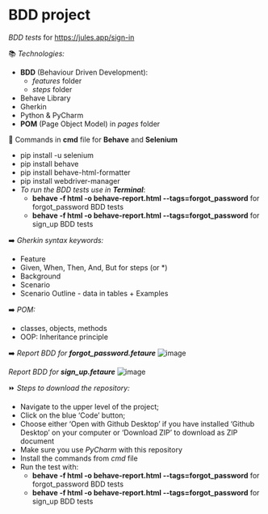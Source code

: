 # BDD project
_BDD tests_ for https://jules.app/sign-in

📚 
_Technologies:_ 
* **BDD** (Behaviour Driven Development):
   * _features_ folder 
   * _steps_ folder
* Behave Library
* Gherkin 
* Python & PyCharm
* **POM** (Page Object Model) in _pages_ folder

📝 
Commands in **cmd** file for **Behave** and **Selenium**
* pip install -u selenium
* pip install behave
* pip install behave-html-formatter
* pip install webdriver-manager
* _To run the BDD tests use in **Terminal**_: 
     * **behave -f html -o behave-report.html  --tags=forgot_password** for forgot_password BDD tests
     * **behave -f html -o behave-report.html  --tags=forgot_password** for sign_up BDD tests

➡️
_Gherkin syntax keywords:_
* Feature
* Given, When, Then, And, But for steps (or *)
* Background
* Scenario 
* Scenario Outline - data in tables + Examples 

➡️
_POM:_
- classes, objects, methods
- OOP: Inheritance principle 

➡️
_Report BDD for **forgot_password.fetaure**_
![image](https://user-images.githubusercontent.com/70057309/173138540-c464e43b-2065-4877-ac08-707609aa2fa1.png)

_Report BDD for **sign_up.fetaure**_
![image](https://user-images.githubusercontent.com/70057309/173138638-088fc8e2-6289-4649-943f-17cdc69690f0.png)

⏩
_Steps to download the repository:_
* Navigate to the upper level of the project;
* Click on the blue ‘Code’ button;
* Choose either ‘Open with Github Desktop’ if you have installed ‘Github Desktop’ on your computer or ‘Download ZIP’ to download as ZIP document
* Make sure you use _PyCharm_ with this repository
* Install the commands from _cmd_ file 
* Run the test with:
     * **behave -f html -o behave-report.html  --tags=forgot_password** for forgot_password BDD tests
     * **behave -f html -o behave-report.html  --tags=forgot_password** for sign_up BDD tests


